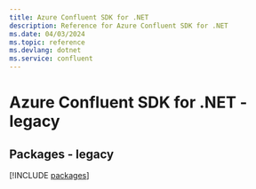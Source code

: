 ```yaml
---
title: Azure Confluent SDK for .NET
description: Reference for Azure Confluent SDK for .NET
ms.date: 04/03/2024
ms.topic: reference
ms.devlang: dotnet
ms.service: confluent
---
```

# Azure Confluent SDK for .NET - legacy
## Packages - legacy
[!INCLUDE [packages](confluent-index.md)]